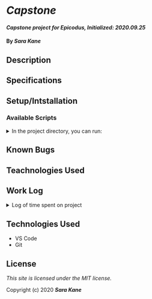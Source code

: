# _Capstone_
#### _Capstone project for Epicodus, Initialized: 2020.09.25_
#### By _**Sara Kane**_

## Description


## Specifications


## Setup/Intstallation

### Available Scripts
<details>
  <summary>In the project directory, you can run:</summary>

### `npm start`
Runs the app in the development mode.<br />
Open [http://localhost:3000](http://localhost:3000) to view it in the browser.

### `npm test`
Launches the test runner in the interactive watch mode.<br />

### `npm run build`
Builds the app for production to the `build` folder.<br />
</details>

## Known Bugs

## Teachnologies Used

## Work Log
<details>
  <summary>Log of time spent on project</summary>
<h4>2020.09.25</h4>
<table>
 <tr>
  <th>Work</th>
  <th>Time Spent</th>
 </tr>
 <tr>
  <td>Clean up project created by create-react-app</td>
  <td>8:29-8:39</td>
 </tr>
 <tr>
  <td>Make README outline</td>
  <td>8:39-9:14</td>
 </tr>
</table>
</details>

## Technologies Used
* VS Code
* Git


## License
*This site is licensed under the MIT license.*

Copyright (c) 2020 **_Sara Kane_**





